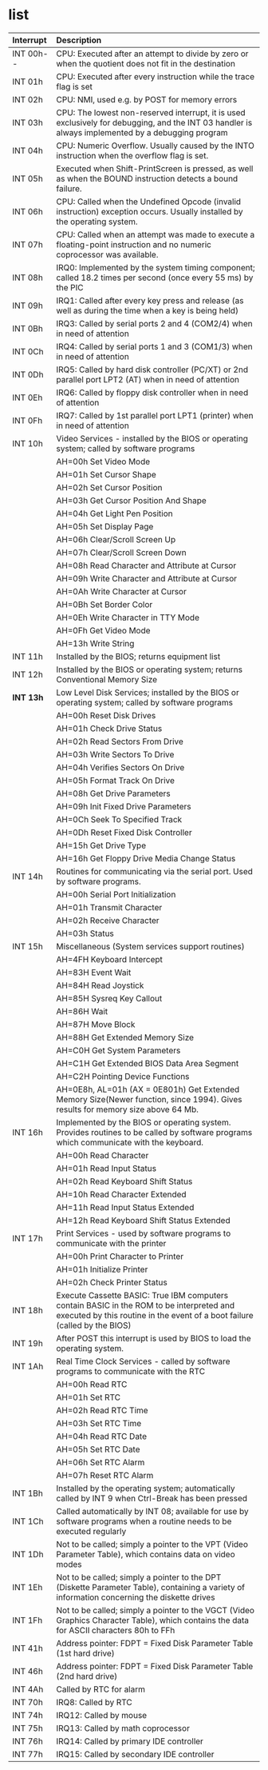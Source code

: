 # list #

| Interrupt  | Description |
|:-----------|:------------|
| INT 00h--  | CPU: Executed after an attempt to divide by zero or when the quotient does not fit in the destination |
| INT 01h    | CPU: Executed after every instruction while the trace flag is set |
| INT 02h    | CPU: NMI, used e.g. by POST for memory errors |
| INT 03h    | CPU: The lowest non-reserved interrupt, it is used exclusively for debugging, and the INT 03 handler is always implemented by a debugging program |
| INT 04h    | CPU: Numeric Overflow. Usually caused by the INTO instruction when the overflow flag is set. |
| INT 05h    | Executed when Shift-PrintScreen is pressed, as well as when the BOUND instruction detects a bound failure. |
| INT 06h    | CPU: Called when the Undefined Opcode (invalid instruction) exception occurs. Usually installed by the operating system. |
| INT 07h    | CPU: Called when an attempt was made to execute a floating-point instruction and no numeric coprocessor was available. |
| INT 08h    | IRQ0: Implemented by the system timing component; called 18.2 times per second (once every 55 ms) by the PIC |
| INT 09h    | IRQ1: Called after every key press and release (as well as during the time when a key is being held) |
| INT 0Bh    | IRQ3: Called by serial ports 2 and 4 (COM2/4) when in need of attention |
| INT 0Ch    | IRQ4: Called by serial ports 1 and 3 (COM1/3) when in need of attention |
| INT 0Dh    | IRQ5: Called by hard disk controller (PC/XT) or 2nd parallel port LPT2 (AT) when in need of attention |
| INT 0Eh    | IRQ6: Called by floppy disk controller when in need of attention |
| INT 0Fh    | IRQ7: Called by 1st parallel port LPT1 (printer) when in need of attention |
| INT 10h    | Video Services - installed by the BIOS or operating system; called by software programs |
|            | AH=00h   Set Video Mode |
|            | AH=01h   Set Cursor Shape |
|            | AH=02h   Set Cursor Position |
|            | AH=03h   Get Cursor Position And Shape |
|            | AH=04h   Get Light Pen Position |
|            | AH=05h   Set Display Page |
|            | AH=06h   Clear/Scroll Screen Up |
|            | AH=07h   Clear/Scroll Screen Down |
|            | AH=08h   Read Character and Attribute at Cursor |
|            | AH=09h   Write Character and Attribute at Cursor |
|            | AH=0Ah   Write Character at Cursor |
|            | AH=0Bh   Set Border Color |
|            | AH=0Eh   Write Character in TTY Mode |
|            | AH=0Fh   Get Video Mode |
|            | AH=13h   Write String |
| INT 11h    | Installed by the BIOS; returns equipment list |
| INT 12h    | Installed by the BIOS or operating system; returns Conventional Memory Size |
| **INT 13h**  | Low Level Disk Services; installed by the BIOS or operating system; called by software programs |
|            | AH=00h   Reset Disk Drives |
|            | AH=01h   Check Drive Status |
|            | AH=02h   Read Sectors From Drive |
|            | AH=03h   Write Sectors To Drive |
|            | AH=04h   Verifies Sectors On Drive |
|            | AH=05h   Format Track On Drive |
|            | AH=08h   Get Drive Parameters |
|            | AH=09h   Init Fixed Drive Parameters |
|            | AH=0Ch   Seek To Specified Track |
|            | AH=0Dh   Reset Fixed Disk Controller |
|            | AH=15h   Get Drive Type |
|            | AH=16h   Get Floppy Drive Media Change Status |
| INT 14h    | Routines for communicating via the serial port. Used by software programs. |
|            | AH=00h   Serial Port Initialization |
|            | AH=01h   Transmit Character |
|            | AH=02h   Receive Character |
|            | AH=03h   Status |
| INT 15h    | Miscellaneous (System services support routines) |
|            | AH=4FH   Keyboard Intercept |
|            | AH=83H   Event Wait |
|            | AH=84H   Read Joystick |
|            | AH=85H   Sysreq Key Callout |
|            | AH=86H   Wait |
|            | AH=87H   Move Block |
|            | AH=88H   Get Extended Memory Size |
|            | AH=C0H   Get System Parameters |
|            | AH=C1H   Get Extended BIOS Data Area Segment |
|            | AH=C2H   Pointing Device Functions |
|            | AH=0E8h, AL=01h (AX = 0E801h)   Get Extended Memory Size(Newer function, since 1994). Gives results for memory size above 64 Mb. |
| INT 16h    | Implemented by the BIOS or operating system. Provides routines to be called by software programs which communicate with the keyboard. |
|            | AH=00h   Read Character |
|            | AH=01h   Read Input Status |
|            | AH=02h   Read Keyboard Shift Status |
|            | AH=10h   Read Character Extended |
|            | AH=11h   Read Input Status Extended |
|            | AH=12h   Read Keyboard Shift Status Extended |
| INT 17h    | Print Services - used by software programs to communicate with the printer |
|            | AH=00h   Print Character to Printer |
|            | AH=01h   Initialize Printer |
|            | AH=02h   Check Printer Status |
| INT 18h    | Execute Cassette BASIC: True IBM computers contain BASIC in the ROM to be interpreted and executed by this routine in the event of a boot failure (called by the BIOS) |
| INT 19h    | After POST this interrupt is used by BIOS to load the operating system. |
| INT 1Ah    | Real Time Clock Services - called by software programs to communicate with the RTC |
|            | AH=00h   Read RTC |
|            | AH=01h   Set RTC |
|            | AH=02h   Read RTC Time |
|            | AH=03h   Set RTC Time |
|            | AH=04h   Read RTC Date |
|            | AH=05h   Set RTC Date |
|            | AH=06h   Set RTC Alarm |
|            | AH=07h   Reset RTC Alarm |
| INT 1Bh    | Installed by the operating system; automatically called by INT 9 when Ctrl-Break has been pressed |
| INT 1Ch    | Called automatically by INT 08; available for use by software programs when a routine needs to be executed regularly |
| INT 1Dh    | Not to be called; simply a pointer to the VPT (Video Parameter Table), which contains data on video modes |
| INT 1Eh    | Not to be called; simply a pointer to the DPT (Diskette Parameter Table), containing a variety of information concerning the diskette drives |
| INT 1Fh    | Not to be called; simply a pointer to the VGCT (Video Graphics Character Table), which contains the data for ASCII characters 80h to FFh |
| INT 41h    | Address pointer: FDPT = Fixed Disk Parameter Table (1st hard drive) |
| INT 46h    | Address pointer: FDPT = Fixed Disk Parameter Table (2nd hard drive) |
| INT 4Ah    | Called by RTC for alarm |
| INT 70h    | IRQ8: Called by RTC |
| INT 74h    | IRQ12: Called by mouse |
| INT 75h    | IRQ13: Called by math coprocessor |
| INT 76h    | IRQ14: Called by primary IDE controller |
| INT 77h    | IRQ15: Called by secondary IDE controller |